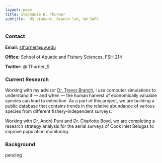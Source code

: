 ```yaml
---
layout: page
title: Stephanie D. Thurner
subtitle:  MS student, Branch lab, UW SAFS
---
```

### Contact
**Email:** sthurner@uw.edu

**Office:** School of Aquatic and Fishery Sciences, FSH 214

**Twitter:** @ Thurner_S

### Current Research
Working with my advisor [Dr. Trevor Branch](https://fish.uw.edu/faculty/trevor-branch/), I use computer simulations to understand if — and when — the human harvest of economically valuable species can lead to extinction. As a part of this project, we are building a public database that contains trends in the relative abundance of various species from different fishery-independent surveys.

Working with Dr. André Punt and Dr. Charlotte Boyd, we are completing a research strategy analysis for the aerial surveys of Cook Inlet Belugas to improve population monitoring.

### Background
pending
